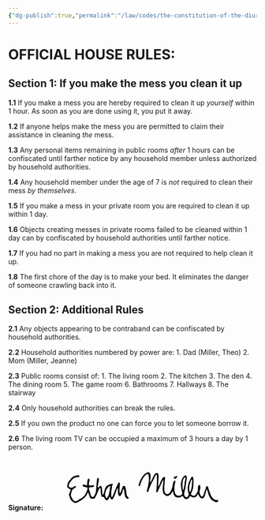 ```yaml
---
{"dg-publish":true,"permalink":"/law/codes/the-constitution-of-the-diurnal-conduct-of-individual-persons/official-house-rules/","created":"Apr 21, 2011, 8:00 PM"}
---
```



# OFFICIAL HOUSE RULES:

## **Section 1: If you make the mess you clean it up**

**1.1** If you make a mess you are hereby required to clean it up _yourself_ within 1 hour. As soon as you are done using it, you put it away.

**1.2** If anyone helps make the mess you are permitted to claim their assistance in cleaning _the_ mess.

**1.3** Any personal items remaining in public rooms _after_ 1 hours can be confiscated until farther notice by any household member unless authorized by household authorities.

**1.4** Any household member under the age of 7 is _not_ required to clean their mess _by themselves._

**1.5** If you make a mess in your private room you are required to clean it up within 1 day.

**1.6** Objects creating messes in private rooms failed to be cleaned within 1 day can by confiscated by household authorities until farther notice.

**1.7** If you had no part in making a mess you are not required to help clean it up.

**1.8** The first chore of the day is to make your bed. It eliminates the danger of someone crawling back into it.

## **Section 2: Additional Rules**

**2.1** Any objects appearing to be contraband can be confiscated by household authorities.

**2.2** Household authorities numbered by power are:
	1. Dad (Miller, Theo)
	2. Mom (Miller, Jeanne)

**2.3** Public rooms consist of:
	1. The living room
	2. The kitchen
	3. The den
	4. The dining room
	5. The game room
	6. Bathrooms
	7. Hallways
	8. The stairway

**2.4** Only household authorities can break the rules.

**2.5** If you own the product no one can force you to let someone borrow it.

**2.6** The living room TV can be occupied a maximum of 3 hours a day by 1 person.


**Signature:**
<svg id="svg" xmlns="http://www.w3.org/2000/svg" xmlns:xlink="http://www.w3.org/1999/xlink" width="400" height="106.03448275862068" viewBox="0, 0, 400,106.03448275862068"><g id="svgg"><path id="path0" d="M207.651 29.249 C 206.049 29.636,201.105 32.624,200.306 33.688 C 199.844 34.303,198.778 35.679,197.938 36.746 C 197.098 37.812,196.110 39.237,195.741 39.912 C 195.373 40.587,194.725 41.654,194.301 42.283 C 192.754 44.579,190.645 50.089,189.746 54.186 C 189.215 56.604,189.290 56.777,190.896 56.853 C 192.396 56.924,192.672 56.651,192.672 55.096 C 192.672 53.738,193.919 49.922,194.673 48.969 C 194.794 48.817,194.913 48.425,194.939 48.099 C 194.992 47.421,197.820 41.869,198.690 40.733 C 199.008 40.318,199.498 39.591,199.779 39.116 C 200.060 38.642,200.783 37.706,201.384 37.035 C 201.986 36.365,202.715 35.502,203.005 35.119 C 203.787 34.084,206.456 32.874,207.970 32.870 L 209.152 32.866 209.443 33.728 C 209.603 34.203,209.735 35.172,209.736 35.884 C 209.738 36.595,209.889 37.953,210.073 38.901 C 210.471 40.955,210.313 47.585,209.819 49.561 C 209.655 50.217,209.466 51.444,209.400 52.286 C 209.334 53.129,209.193 54.050,209.087 54.334 C 208.981 54.617,208.779 55.528,208.638 56.358 C 208.498 57.188,208.043 59.008,207.629 60.403 C 207.214 61.798,206.833 63.205,206.783 63.528 C 206.732 63.852,206.478 64.809,206.219 65.655 C 205.565 67.786,206.424 69.433,207.978 69.027 C 208.964 68.769,209.226 68.197,210.364 63.813 C 210.593 62.935,210.866 62.111,210.971 61.981 C 211.263 61.624,213.147 57.135,213.147 56.797 C 213.147 56.418,214.172 54.368,214.447 54.198 C 214.561 54.127,214.655 53.825,214.655 53.527 C 214.655 53.229,215.029 52.337,215.485 51.546 C 215.942 50.755,216.718 49.412,217.209 48.561 C 217.701 47.711,218.103 46.856,218.103 46.661 C 218.103 46.466,218.392 45.887,218.744 45.375 C 219.352 44.491,220.263 42.632,222.424 37.862 C 224.044 34.288,225.822 32.805,226.347 34.591 C 226.669 35.684,226.666 53.038,226.344 53.602 C 226.162 53.920,226.043 55.352,225.987 57.885 C 225.935 60.230,225.713 63.045,225.408 65.220 C 224.863 69.110,224.861 69.098,226.199 69.400 C 227.631 69.722,227.809 69.472,230.185 63.793 C 230.805 62.311,231.725 60.323,232.230 59.375 C 232.735 58.427,233.451 56.787,233.821 55.732 C 234.191 54.677,234.827 53.174,235.234 52.392 C 235.641 51.610,236.307 50.194,236.713 49.246 C 237.830 46.636,239.090 44.310,239.332 44.413 C 239.664 44.554,239.484 51.817,239.116 53.125 C 238.949 53.718,238.747 55.124,238.667 56.250 C 238.587 57.376,238.432 58.535,238.323 58.826 C 237.623 60.687,238.521 69.948,239.586 71.851 C 240.595 73.654,244.840 76.939,246.162 76.939 C 246.362 76.940,246.590 77.043,246.669 77.170 C 246.747 77.296,246.971 77.336,247.166 77.258 C 247.362 77.180,247.764 77.075,248.060 77.024 C 249.518 76.772,249.994 76.621,251.245 76.014 C 253.003 75.160,255.725 72.374,256.693 70.438 C 258.067 67.689,258.924 67.011,259.165 68.481 C 260.483 76.524,263.714 80.203,269.504 80.255 L 272.306 80.280 275.384 78.811 C 279.157 77.011,279.108 77.006,280.384 79.235 C 282.759 83.384,285.052 84.431,288.413 82.899 C 290.471 81.961,291.388 81.131,292.474 79.223 C 293.686 77.092,293.944 76.958,295.240 77.790 C 295.804 78.152,296.366 78.448,296.488 78.448 C 296.609 78.448,296.965 78.650,297.278 78.896 C 297.701 79.228,298.278 79.374,299.516 79.460 C 300.434 79.524,301.400 79.710,301.663 79.874 C 302.074 80.131,302.284 80.124,303.171 79.824 C 305.555 79.019,306.711 78.030,308.518 75.250 C 309.987 72.991,310.743 73.022,311.093 75.356 C 311.220 76.207,311.472 76.621,312.627 77.887 C 313.387 78.720,314.009 79.509,314.009 79.641 C 314.009 80.525,317.458 82.226,318.833 82.019 C 320.814 81.722,322.772 79.853,323.370 77.689 C 323.533 77.099,323.969 75.759,324.340 74.712 C 324.710 73.664,325.068 72.355,325.134 71.802 C 325.237 70.937,326.536 66.428,327.210 64.590 C 327.629 63.450,328.280 63.891,328.739 65.625 C 328.959 66.455,329.475 68.152,329.885 69.397 C 330.296 70.641,330.816 72.358,331.039 73.211 C 332.303 78.028,336.572 85.038,338.634 85.684 C 338.900 85.767,339.553 86.135,340.086 86.501 C 340.620 86.868,341.347 87.324,341.703 87.515 C 342.058 87.706,343.125 88.314,344.073 88.865 C 347.328 90.757,350.862 89.409,350.862 86.276 C 350.862 85.145,350.673 85.040,349.244 85.374 C 343.505 86.715,336.701 80.345,334.478 71.552 C 334.344 71.018,333.963 70.097,333.632 69.504 C 333.302 68.912,332.962 68.087,332.877 67.672 C 332.791 67.258,332.348 65.803,331.892 64.440 C 331.436 63.077,330.996 61.622,330.915 61.207 C 330.260 57.884,329.524 56.963,327.827 57.346 C 326.649 57.612,325.867 58.904,325.863 60.592 C 325.861 61.574,325.041 63.856,324.286 64.978 C 323.815 65.679,323.469 66.546,323.297 67.457 C 323.151 68.227,322.710 69.828,322.316 71.013 C 321.923 72.198,321.534 73.459,321.452 73.815 C 320.977 75.885,319.270 78.448,318.368 78.448 C 317.677 78.448,315.160 75.982,314.470 74.628 C 313.119 71.981,312.598 68.373,313.293 66.487 C 313.468 66.013,313.700 65.199,313.809 64.679 C 313.918 64.159,314.145 63.457,314.314 63.119 C 314.825 62.094,314.743 56.723,314.203 55.835 C 312.900 53.693,310.627 54.791,310.233 57.753 C 310.146 58.402,309.934 59.150,309.761 59.414 C 309.586 59.680,309.520 60.016,309.613 60.165 C 309.705 60.314,309.771 60.779,309.760 61.199 C 309.748 61.618,309.715 63.028,309.685 64.332 C 309.612 67.472,309.151 68.681,306.610 72.386 C 303.540 76.862,301.955 77.606,298.815 76.047 C 295.532 74.418,294.887 73.376,296.069 71.612 C 296.958 70.285,297.304 69.501,297.498 68.371 C 297.565 67.984,297.897 67.109,298.236 66.426 C 299.629 63.618,300.533 59.245,300.406 55.927 C 300.374 55.097,300.463 53.303,300.603 51.940 C 301.666 41.619,299.127 34.374,296.262 39.547 C 292.953 45.520,290.797 50.295,290.411 52.502 C 290.247 53.442,290.005 54.496,289.873 54.844 C 289.740 55.192,289.491 56.451,289.319 57.641 C 289.146 58.832,288.945 60.214,288.871 60.712 C 288.797 61.211,288.851 62.071,288.990 62.624 C 289.130 63.177,289.377 65.049,289.540 66.783 C 289.801 69.563,289.927 70.141,290.601 71.676 C 291.491 73.703,291.454 74.089,290.168 76.194 C 289.737 76.901,289.186 77.818,288.944 78.233 C 287.853 80.105,287.300 80.300,285.567 79.421 C 282.243 77.737,281.006 73.930,282.344 69.504 C 282.451 69.149,282.678 68.130,282.847 67.241 C 283.016 66.352,283.442 64.558,283.793 63.254 C 284.144 61.950,284.497 60.059,284.578 59.052 C 284.659 58.044,284.864 56.444,285.034 55.496 C 285.583 52.427,286.173 48.423,286.313 46.815 C 286.388 45.952,286.589 44.912,286.759 44.505 C 286.983 43.970,287.069 42.843,287.069 40.447 L 287.069 37.130 286.189 36.129 C 284.715 34.456,283.399 34.879,280.480 37.964 C 278.632 39.918,277.915 41.354,276.300 46.336 C 275.566 48.599,275.010 52.611,275.104 54.957 C 275.204 57.438,275.901 62.646,276.261 63.609 C 276.366 63.888,276.568 64.793,276.710 65.621 C 276.853 66.449,277.053 67.226,277.155 67.349 C 277.257 67.472,277.458 68.444,277.601 69.508 C 277.745 70.573,277.941 71.531,278.037 71.638 C 278.613 72.279,276.891 74.538,274.944 75.695 L 273.393 76.616 270.802 76.616 C 268.388 76.616,268.145 76.577,267.241 76.046 C 266.117 75.385,263.793 73.029,263.793 72.551 C 263.793 72.040,262.694 68.762,262.478 68.629 C 262.372 68.563,262.277 68.103,262.268 67.606 C 262.259 67.109,262.138 66.327,261.999 65.868 C 261.826 65.298,261.793 64.202,261.893 62.419 C 261.975 60.982,262.086 58.836,262.141 57.651 C 262.212 56.121,262.498 54.459,263.125 51.923 C 264.346 46.988,264.251 46.121,262.490 46.121 C 261.044 46.121,259.057 50.699,258.529 55.247 C 257.868 60.939,254.641 68.631,251.757 71.386 C 248.087 74.892,243.428 73.566,242.355 68.712 C 242.190 67.962,241.926 66.961,241.771 66.487 C 241.425 65.436,241.453 56.580,241.805 55.513 C 241.929 55.135,242.070 54.055,242.117 53.113 C 242.380 47.836,242.678 43.704,242.876 42.565 C 243.352 39.830,243.127 38.722,242.053 38.508 C 240.160 38.129,238.403 39.703,236.320 43.642 C 235.756 44.709,234.977 46.067,234.589 46.659 C 234.200 47.252,233.776 48.246,233.646 48.868 C 233.516 49.490,233.108 50.654,232.739 51.454 C 232.370 52.255,231.686 53.817,231.218 54.926 C 230.215 57.304,229.753 58.072,229.484 57.803 C 229.172 57.491,229.177 50.660,229.492 46.444 C 230.316 35.390,229.903 31.795,227.694 30.790 C 225.220 29.664,222.364 31.354,220.614 34.977 C 218.617 39.114,216.164 44.346,216.164 44.469 C 216.164 44.545,215.720 45.300,215.178 46.146 C 214.636 46.992,213.986 48.108,213.734 48.626 C 213.259 49.604,213.000 49.783,212.802 49.269 C 212.619 48.790,213.121 43.328,213.468 42.026 C 213.717 41.093,213.737 40.564,213.560 39.543 C 213.402 38.634,213.404 38.065,213.564 37.643 C 214.130 36.154,213.344 32.222,212.173 30.687 C 211.208 29.422,209.363 28.835,207.651 29.249 M63.793 35.570 C 62.350 35.744,59.545 36.556,57.651 37.348 C 56.241 37.938,53.699 40.009,52.729 41.359 C 51.840 42.597,48.769 46.309,47.720 47.414 C 45.943 49.286,44.480 54.116,44.659 57.520 L 44.754 59.340 46.307 60.820 C 47.160 61.634,48.122 62.406,48.445 62.536 C 48.767 62.665,49.612 62.985,50.323 63.247 C 52.251 63.957,52.201 64.334,49.343 70.707 C 48.993 71.487,48.707 72.276,48.707 72.460 C 48.707 72.644,48.543 73.302,48.343 73.922 C 47.988 75.022,47.990 75.070,48.451 75.940 C 48.711 76.431,48.924 77.026,48.924 77.263 C 48.925 77.973,50.994 83.449,51.785 84.834 C 53.362 87.594,58.790 91.395,61.129 91.376 C 62.531 91.365,65.490 90.110,68.750 88.145 C 69.876 87.467,71.593 86.511,72.565 86.023 C 73.537 85.534,74.611 84.867,74.951 84.539 C 75.982 83.546,78.931 81.163,79.555 80.819 C 80.188 80.470,81.261 79.136,82.156 77.586 C 82.464 77.053,83.114 76.212,83.600 75.717 C 84.085 75.223,84.483 74.686,84.483 74.524 C 84.483 74.042,85.964 70.624,86.329 70.266 C 86.779 69.823,87.631 70.759,87.842 71.930 C 87.923 72.374,88.109 72.980,88.257 73.276 C 88.405 73.572,88.591 74.154,88.672 74.569 C 88.752 74.984,88.907 75.517,89.016 75.754 C 89.125 75.991,89.402 76.880,89.631 77.728 C 90.747 81.860,93.310 83.374,97.589 82.431 C 100.421 81.806,100.455 81.780,101.600 79.389 C 102.159 78.219,103.033 76.584,103.542 75.754 C 104.051 74.925,104.684 73.518,104.948 72.629 C 105.212 71.740,105.554 70.867,105.709 70.690 C 106.046 70.303,106.623 69.006,107.437 66.810 C 107.767 65.921,108.397 64.467,108.838 63.578 C 109.279 62.689,109.762 61.646,109.911 61.261 C 110.327 60.186,111.392 60.315,111.840 61.496 C 112.113 62.213,112.556 65.333,112.526 66.325 C 112.514 66.711,112.494 67.293,112.482 67.619 C 112.364 70.600,113.466 76.267,114.496 77.981 C 115.359 79.417,115.763 79.590,117.010 79.055 C 118.643 78.355,118.978 78.611,119.924 81.284 C 120.322 82.409,122.512 84.946,123.548 85.482 C 125.670 86.579,128.463 84.486,129.333 81.147 C 129.689 79.778,130.040 79.208,130.575 79.131 C 131.102 79.056,131.897 79.626,131.897 80.081 C 131.897 80.230,132.029 80.628,132.190 80.963 C 132.352 81.299,132.667 81.954,132.891 82.419 C 134.123 84.981,136.782 84.383,138.362 81.189 C 138.843 80.215,139.517 78.933,139.858 78.341 C 140.200 77.748,140.885 76.054,141.380 74.576 C 141.876 73.098,142.515 71.428,142.800 70.866 C 143.086 70.303,143.319 69.664,143.319 69.448 C 143.319 68.243,146.314 60.866,146.967 60.463 C 147.056 60.408,147.235 63.001,147.365 66.227 C 147.612 72.375,147.830 73.756,148.869 75.769 C 150.055 78.065,152.298 77.699,153.754 74.972 C 154.094 74.335,154.547 73.619,154.762 73.380 C 155.504 72.555,156.244 70.890,156.464 69.553 C 157.092 65.726,158.117 62.823,158.841 62.823 C 159.403 62.823,160.560 67.182,160.561 69.306 C 160.562 71.904,161.739 77.629,162.624 79.341 C 163.027 80.122,165.215 82.058,166.299 82.594 C 168.663 83.764,170.216 81.151,168.211 79.376 C 167.737 78.957,167.098 78.389,166.791 78.114 C 165.772 77.202,164.601 73.295,164.526 70.551 C 164.470 68.537,163.688 63.325,163.346 62.685 C 163.241 62.490,163.090 61.774,163.010 61.094 C 162.903 60.177,162.615 59.443,161.894 58.243 L 160.923 56.627 159.658 56.759 C 157.498 56.985,156.681 57.678,156.681 59.287 C 156.681 59.639,156.385 60.513,156.022 61.231 C 155.660 61.949,154.984 63.765,154.520 65.266 C 153.369 68.994,152.232 71.336,151.573 71.336 C 151.177 71.336,151.077 71.217,151.074 70.744 C 151.072 70.418,150.932 69.569,150.762 68.858 C 150.513 67.817,150.493 66.955,150.657 64.440 C 150.769 62.721,150.905 59.984,150.958 58.358 C 151.012 56.732,151.157 55.211,151.282 54.978 C 151.747 54.109,151.272 50.749,150.588 50.064 C 149.510 48.987,147.906 50.404,146.757 53.448 C 146.336 54.562,146.077 55.148,144.705 58.080 C 144.401 58.731,143.782 60.282,143.330 61.527 C 142.878 62.772,142.329 64.058,142.109 64.384 C 141.476 65.327,140.975 66.528,140.153 69.073 C 139.733 70.377,138.812 72.753,138.108 74.353 C 137.404 75.954,136.674 77.627,136.484 78.072 C 135.857 79.549,134.823 79.543,134.232 78.060 C 133.430 76.051,133.925 65.932,135.036 61.624 C 135.206 60.964,135.345 59.594,135.345 58.580 C 135.345 56.186,135.507 55.388,135.992 55.388 C 136.760 55.388,137.488 53.588,136.991 52.919 C 136.521 52.287,134.886 52.265,133.155 52.868 C 127.132 54.964,123.543 56.959,123.254 58.370 C 123.176 58.755,122.961 59.236,122.777 59.439 C 122.173 60.106,120.690 63.604,120.690 64.360 C 120.690 64.767,120.536 65.461,120.347 65.901 C 120.159 66.342,119.733 67.769,119.401 69.073 C 118.589 72.266,117.395 74.784,116.694 74.784 C 115.945 74.784,115.791 73.899,115.643 68.750 C 115.481 63.073,115.016 60.193,113.917 58.051 C 112.929 56.126,110.226 56.294,109.374 58.333 C 108.749 59.828,106.681 60.535,106.681 59.254 C 106.681 59.038,106.584 58.802,106.466 58.728 C 106.155 58.537,106.200 57.709,106.561 56.984 C 106.731 56.639,107.028 55.151,107.219 53.677 C 107.411 52.203,107.617 50.916,107.678 50.819 C 108.343 49.742,108.880 42.184,108.371 41.066 C 107.725 39.649,105.194 40.857,105.153 42.602 C 105.115 44.274,104.968 45.624,104.643 47.306 C 104.459 48.254,104.206 50.630,104.081 52.586 C 103.955 54.542,103.814 56.433,103.767 56.789 C 103.720 57.144,103.585 59.181,103.468 61.315 C 103.351 63.448,103.108 65.824,102.928 66.595 C 102.748 67.365,102.598 68.362,102.594 68.809 C 102.584 69.875,101.962 71.613,101.006 73.244 C 100.583 73.965,100.118 74.971,99.973 75.478 C 98.873 79.318,94.682 80.465,93.098 77.360 C 92.623 76.430,91.379 72.586,91.379 72.050 C 91.379 71.880,90.991 70.600,90.517 69.207 C 90.043 67.814,89.655 66.507,89.655 66.304 C 89.655 66.101,89.360 64.944,88.998 63.732 C 87.836 59.837,88.148 59.461,92.501 59.507 C 96.223 59.547,99.138 58.260,99.138 56.578 C 99.138 55.183,97.595 54.738,95.447 55.513 C 94.807 55.744,93.640 55.865,91.810 55.890 L 89.116 55.927 88.999 54.957 C 88.934 54.423,88.755 53.758,88.601 53.478 C 88.296 52.923,88.350 52.350,88.910 50.216 C 89.112 49.445,89.305 48.353,89.338 47.788 C 89.371 47.223,89.515 46.274,89.658 45.679 C 90.194 43.445,89.542 42.026,87.981 42.026 C 86.888 42.026,86.276 42.772,86.103 44.314 C 86.024 45.011,85.866 45.873,85.750 46.228 C 85.429 47.216,84.923 51.830,84.918 53.813 C 84.916 54.784,84.840 55.624,84.749 55.680 C 84.502 55.832,80.592 54.849,79.849 54.447 C 78.816 53.889,77.035 53.980,76.391 54.624 C 74.933 56.082,76.676 58.266,79.634 58.687 C 80.108 58.755,80.690 58.855,80.927 58.911 C 81.164 58.966,82.182 59.177,83.190 59.379 C 86.375 60.018,86.444 60.249,84.973 65.302 C 83.849 69.163,80.109 76.509,79.268 76.509 C 79.172 76.509,78.642 77.091,78.090 77.802 C 77.538 78.513,76.976 79.095,76.842 79.095 C 76.708 79.095,76.035 79.570,75.348 80.152 C 74.661 80.733,72.934 81.824,71.512 82.576 C 70.090 83.328,68.703 84.165,68.429 84.436 C 67.268 85.586,62.822 87.712,61.574 87.714 C 59.578 87.717,56.931 86.090,55.969 84.267 C 55.687 83.734,54.907 82.328,54.235 81.142 C 52.093 77.361,51.568 74.969,52.343 72.510 C 52.566 71.805,53.011 70.356,53.333 69.289 C 54.677 64.840,54.603 65.009,55.450 64.457 C 55.890 64.171,56.250 63.776,56.250 63.579 C 56.250 63.203,57.104 62.283,57.449 62.287 C 58.949 62.302,62.284 59.535,62.284 58.276 C 62.284 56.208,59.640 56.646,56.691 59.204 C 53.710 61.791,47.629 59.803,47.629 56.243 C 47.629 54.023,49.465 49.955,51.419 47.845 C 51.912 47.311,52.914 46.148,53.644 45.259 C 56.268 42.064,57.716 40.773,58.998 40.486 C 59.631 40.345,60.199 40.148,60.260 40.050 C 60.320 39.951,60.534 39.870,60.735 39.870 C 60.935 39.869,61.576 39.627,62.159 39.331 C 63.293 38.756,64.588 38.653,66.371 38.997 C 68.454 39.399,69.229 38.656,69.018 36.458 L 68.911 35.345 67.052 35.373 C 66.030 35.389,64.564 35.477,63.793 35.570 M264.736 37.165 C 263.921 37.573,262.822 38.034,262.294 38.189 C 259.885 38.895,260.252 42.241,262.739 42.241 C 265.717 42.241,269.092 38.088,267.193 36.758 C 266.539 36.299,266.425 36.318,264.736 37.165 M284.349 41.454 C 284.335 42.508,284.170 43.857,283.981 44.471 C 283.198 47.015,282.923 48.526,282.781 51.078 C 282.698 52.559,282.513 53.984,282.371 54.243 C 282.228 54.502,281.972 55.714,281.802 56.937 C 281.258 60.848,280.157 65.517,279.778 65.517 C 279.303 65.517,278.340 59.912,278.315 57.004 C 278.225 46.352,280.486 39.184,283.836 39.497 C 284.369 39.547,284.375 39.570,284.349 41.454 M298.017 45.582 C 298.052 46.530,297.931 48.761,297.747 50.539 C 297.563 52.317,297.413 54.648,297.413 55.718 C 297.414 56.789,297.268 58.195,297.089 58.843 C 296.911 59.491,296.623 60.749,296.450 61.638 C 295.781 65.073,294.317 68.557,293.476 68.713 C 292.374 68.916,291.593 60.727,292.339 56.789 C 292.760 54.563,293.487 51.865,293.855 51.159 C 294.033 50.818,294.179 50.415,294.180 50.265 C 294.182 49.886,296.071 45.087,296.512 44.340 C 297.281 43.038,297.942 43.583,298.017 45.582 M131.856 57.945 C 131.894 58.468,131.729 59.525,131.485 60.329 C 131.215 61.219,130.991 62.762,130.903 64.345 C 130.784 66.476,130.632 67.287,130.018 69.070 C 129.483 70.626,129.262 71.672,129.220 72.842 C 129.171 74.226,129.061 74.632,128.462 75.636 C 128.077 76.282,127.241 77.850,126.603 79.121 C 125.303 81.714,125.179 81.848,124.495 81.399 C 123.711 80.886,121.767 77.918,121.767 77.235 C 121.767 76.903,121.609 76.216,121.415 75.709 C 121.089 74.856,121.089 74.693,121.415 73.532 C 121.609 72.842,121.767 71.866,121.767 71.362 C 121.767 70.858,121.885 70.234,122.029 69.975 C 122.433 69.248,123.270 66.549,123.273 65.962 C 123.278 65.075,124.110 63.654,125.455 62.237 C 126.161 61.493,126.883 60.588,127.059 60.226 C 128.366 57.541,131.713 55.950,131.856 57.945 " stroke="none" fill="#000000" fill-rule="evenodd"></path></g></svg>

